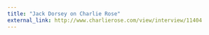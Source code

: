 ```yaml
---
title: "Jack Dorsey on Charlie Rose"
external_link: http://www.charlierose.com/view/interview/11404
---
```



